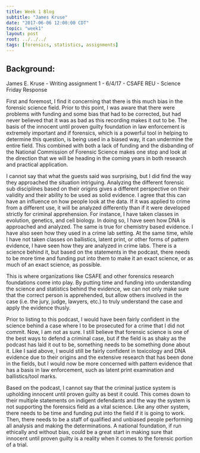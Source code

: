 ```yaml
---
title: Week 1 Blog
subtitle: "James Kruse"
date: "2017-06-06 12:00:00 CDT"
topic: "week1"
layout: post
root: ../../../
tags: [forensics, statistics, assignments]
---
```

 
## Background:

James E. Kruse -
Writing assignment 1 -
6/4/17 -
CSAFE REU -
Science Friday Response

   First and foremost, I find it concerning that there is this much bias in the forensic science field. Prior to this point, I was aware that there were problems with funding and some bias that had to be corrected, but had never believed that it was as bad as this recording makes it out to be. The basis of the innocent until proven guilty foundation in law enforcement is extremely important and if forensics, which is a powerful tool in helping to determine this question, is being used in a biased way, it can undermine the entire field. This combined with both a lack of funding and the disbanding of the National Commission of Forensic Science makes one stop and look at the direction that we will be heading in the coming years in both research and practical application. 
   
   I cannot say that what the guests said was surprising, but I did find the way they approached the situation intriguing. Analyzing the different forensic sub disciplines based on their origins gives a different perspective on their validity and their ability to be used as solid evidence. I agree that this can have an influence on how people look at the data. If it was applied to crime from a different use, it will be analyzed differently than if it were developed strictly for criminal apprehension.  For instance, I have taken classes in evolution, genetics, and cell biology. In doing so, I have seen how DNA is approached and analyzed. The same is true for chemistry based evidence. I have also seen how they used in a crime lab setting. At the same time, while I have not taken classes on ballistics, latent print, or other forms of pattern evidence, I have seen how they are analyzed in crime labs. There is a science behind it, but based on the statements in the podcast, there needs to be more time and funding put into them to make it an exact science, or as much of an exact science, as possible. 
   
   This is where organizations like CSAFE and other forensics research foundations come into play. By putting time and funding into understanding the science and statistics behind the evidence, we can not only make sure that the correct person is apprehended, but allow others involved in the case (i.e. the jury, judge, lawyers, etc.) to truly understand the case and apply the evidence thusly.
   
   Prior to listing to this podcast, I would have been fairly confident in the science behind a case where I to be prosecuted for a crime that I did not commit. Now, I am not as sure. I still believe that forensic science is one of the best ways to defend a criminal case, but if the field is as shaky as the podcast has laid it out to be, something needs to be something done about it. Like I said above, I would still be fairly confident in toxicology and DNA evidence due to their origins and the extensive research that has been done in the fields, but I would now be more concerned with pattern evidence that has a basis in law enforcement, such as latent print examination and ballistics/tool marks. 
   
   Based on the podcast, I cannot say that the criminal justice system is upholding innocent until proven guilty as best it could. This comes down to their multiple statements on indigent defendants and the way the system is not supporting the forensics field as a vital science. Like any other system, there needs to be time and funding put into the field if it is going to work. Then, there needs to be a staff of qualified and unbiased people performing all analysis and making the determinations. A national foundation, if run ethically and without bias, could be a great start in making sure that innocent until proven guilty is a reality when it comes to the forensic portion of a trial. 



